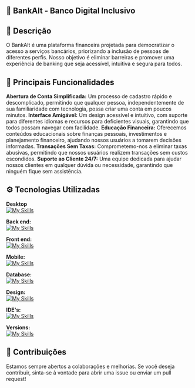 ## 🌟 BankAlt - Banco Digital Inclusivo


## 📜 Descrição
O BankAlt é uma plataforma financeira projetada para democratizar o acesso a serviços bancários, priorizando a inclusão de pessoas de diferentes perfis. Nosso objetivo é eliminar barreiras e promover uma experiência de banking que seja acessível, intuitiva e segura para todos.

## 🚀 Principais Funcionalidades
**Abertura de Conta Simplificada:** Um processo de cadastro rápido e descomplicado, permitindo que qualquer pessoa, independentemente de sua familiaridade com tecnologia, possa criar uma conta em poucos minutos. **Interface Amigável:** Um design acessível e intuitivo, com suporte para diferentes idiomas e recursos para deficientes visuais, garantindo que todos possam navegar com facilidade. **Educação Financeira:** Oferecemos conteúdos educacionais sobre finanças pessoais, investimentos e planejamento financeiro, ajudando nossos usuários a tomarem decisões informadas. **Transações Sem Taxas:** Comprometemo-nos a eliminar taxas abusivas, permitindo que nossos usuários realizem transações sem custos escondidos. **Suporte ao Cliente 24/7:** Uma equipe dedicada para ajudar nossos clientes em qualquer dúvida ou necessidade, garantindo que ninguém fique sem assistência. 

## ⚙️ Tecnologias Utilizadas

**Desktop** <br>
[![My Skills](https://skillicons.dev/icons?i=cs)](https://skillicons.dev)

**Back end:** <br>
[![My Skills](https://skillicons.dev/icons?i=php)](https://skillicons.dev)

**Front end:** <br>
[![My Skills](https://skillicons.dev/icons?i=html,css,js)](https://skillicons.dev)

**Mobile:** <br>
[![My Skills](https://skillicons.dev/icons?i=dart,flutter)](https://skillicons.dev)

**Database:** <br>
[![My Skills](https://skillicons.dev/icons?i=mysql)](https://skillicons.dev)

**Design:** <br>
[![My Skills](https://skillicons.dev/icons?i=figma)](https://skillicons.dev)

**IDE's:** <br>
[![My Skills](https://skillicons.dev/icons?i=vscode,visualstudio)](https://skillicons.dev)

**Versions:** <br>
[![My Skills](https://skillicons.dev/icons?i=git,github)](https://skillicons.dev)

## 🤝 Contribuições
Estamos sempre abertos a colaborações e melhorias. Se você deseja contribuir, sinta-se à vontade para abrir uma issue ou enviar um pull request! 


